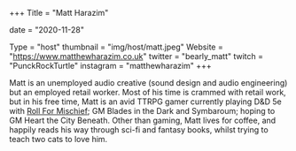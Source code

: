 +++
Title = "Matt Harazim"

date = "2020-11-28"

Type = "host"
thumbnail = "img/host/matt.jpeg"
Website = "https://www.matthewharazim.co.uk"
twitter = "bearly_matt"
twitch = "PunckRockTurtle"
instagram = "matthewharazim"
+++

Matt is an unemployed audio creative (sound design and audio engineering) but an employed retail worker. Most of his time is crammed with retail work, but in his free time, Matt is an avid TTRPG gamer currently playing D&D 5e with [Roll For Mischief](https://www.twitch.tv/rollformischief); GM Blades in the Dark and Symbaroum; hoping to GM Heart the City Beneath. Other than gaming, Matt lives for coffee, and happily reads his way through sci-fi and fantasy books, whilst trying to teach two cats to love him.
